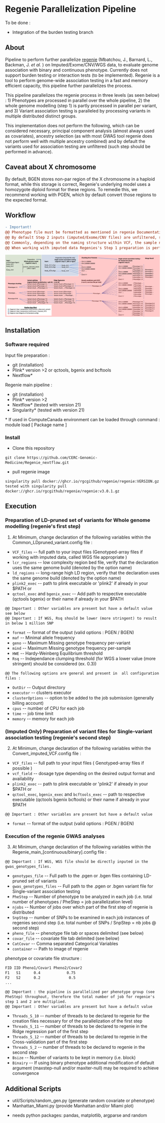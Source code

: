 # Regenie Parallelization Pipeline

To be done :  
* Integration of the burden testing branch


## About

Pipeline to perform further parallelize [regenie](https://rgcgithub.github.io/regenie/) (Mbatchou, J., Barnard, L., Backman, J. _et al._ ) on Imputed/Exome/CNV/WGS data, to evaluate genome association with binary and continuous phenotype. Currently does not support burden testing or interaction tests (to be implemented). Regenie is a tool to perform genome-wide association testing in a fast and memory efficient capacity, this pipeline further parallelizes the process.

This pipeline parallelizes the regenie process in three levels (as seen below) : 1) Phenotypes are processed in parallel over the whole pipeline, 2) the whole genome modelling (step 1) is partly processed in parallel per variant, and 3) Variant association testing is paralleled by processing variants in multiple distributed distinct groups.
 
This implementation does not perform the following, which can be considered necessary, principal component analysis (almost always used as covariates), ancestry selection (as with most GWAS tool regenie does not perform well with multiple ancestry combined) and by default the variants used for association testing are unfiltered (such step should be performed in advance).

## Caveat about X chromosome

By default, BGEN stores non-par region of the X chromosome in a haploid format, while this storage is correct, Regenie's underlying model uses a homozygote diploid format for these regions. To remedie this, we recommend working with PGEN, which by default convert those regions to the expected format.

## Workflow

```diff
- Important!
@@ Phenotype file must be formatted as mentioned in regenie Documentation see below for example @@
@@ By default Step 2 inputs (imputed/Exome/CNV files) are unfiltered, such step should be taken before this pipeline @@
@@ Commonly, depending on the naming structure within VCF, the sample naming might differ from the phenotype/covariate file, consider using the '-double-id/--const-fid/--id-delim' plink2 options @@
@@ When working with imputed data Regenies's Step 1 preparation is performed with genotype-array data while Step 2 is imputed data @@
```
![workflow diagram](workflow.png)

## Installation 

### Software required
Input file preparation :

- git (installation)
- Plink* version >2 or qctools, bgenix and bcftools
- Nextflow*

Regenie main pipeline :

- git (installation)
- Plink* version >2
- Nextflow* (tested with version 21)
- Singularity* (tested with version 21)

\* If used in ComputeCanada environment can be loaded through command : module load [ Package name ]

### Install

- Clone this repository
```
git clone https://github.com/CERC-Genomic-Medicine/Regenie_nextflow.git 
```
- pull regenie image
```
singularity pull docker://ghcr.io/rgcgithub/regenie/regenie:VERSION.gz    
tested with singularity pull docker://ghcr.io/rgcgithub/regenie/regenie:v3.0.1.gz  
```
## Execution

### Preparation of LD-pruned set of variants for Whole genome modelling (regenie's first step)


1) At Minimum, change declaration of the following variables within the Common_LDpruned_variant.config file : 

* `VCF_files` -- full path to your input files (Genotyped-array files if working with imputed data, called WGS file appropriate )
* `lcr_regions` -- low complexity region bed file, verify that the declaration uses the same genome build (denoted by the option name)
* `ld_regions` -- long-range high LD region, verify that the declaration uses the same genome build (denoted by the option name)
* `plink2_exec` -- path to plink executable or 'plink2' if already in your $PATH
or
* `qctool_exec` and  `bgenix_exec` -- Add path to respective executable (qctools bgenix) or their name if already in your $PATH

```
@@ Important : Other variables are present but have a default value see below
@@ Important : If WGS, Rsq should be lower (more stringent) to result in below 1 million SNP
```

* `format` -- format of the output (valid options : PGEN / BGEN)
* `maf` -- Minimal allele frequency
* `geno` -- Maximum Missing genotype frequency per-variant
* `mind` -- Maximum Missing genotype frequency per-sample
* `HWE` -- Hardy-Weinberg Equilibrium threshold
* `Rsq` -- Independance clumping threshold (for WGS a lower value (more stringent) should be considered (ex. 0.3))

```
@@ The following options are general and present in  all configuration files :
```

* `OutDir` -- Output directory
* `executor` -- clusters executor
* `clusterOptions` -- option to be added to the job submission (generally billing account)
* `cpus` -- number of CPU for each job
* `time` -- job time limit
* `memory` -- memory for each job


### (Imputed Only) Preparation of variant files for Single-variant association testing (regenie's second step)

2) At Minimum, change declaration of the following variables within the Convert_imputed_VCF.config file : 

* `VCF_files` -- full path to your input files ( Genotyped-array files if possible )
* `vcf_field` --  dosage type depending on the desired output format and availability
* `plink2_exec` -- path to plink executable or 'plink2' if already in your $PATH
or
* `qctool_exec`,  `bgenix_exec` and `bcftools_exec` -- path to respective executable (qctools bgenix bcftools) or their name if already in your $PATH

```
@@ Important : Other variables are present but have a default value
```

* `format` -- format of the output (valid options : PGEN / BGEN)

### Execution of the regenie GWAS analyses

3) At Minimum, change declaration of the following variables within the Regenie_main_[continuous/binary].config file : 

```
@@ Important : If WGS, WGS file should be directly inputed in the gwas_genotypes_files. 
```


* `genotypes_file` -- Full path to the .pgen or .bgen files containing LD-pruned set of variants
* `gwas_genotypes_files` -- Full path to the .pgen or .bgen variant file for Single-variant association testing 
* `PheStep` -- Number of phenotype to be analyzed in each job (i.e. total number of phenotypes / PheStep = job parallelization level)
* `njobs` -- Number of jobs over which part of the first step of regenie is distributed
* `SnpStep` --  number of SNPs to be examined in each job instances of regenies second step (i.e. total number of SNPs / SnpStep = nb jobs @ second step)
* `pheno_file` -- phenotype file tab or spaces delimited (see below)
* `covar_file` -- covariate file tab delimited (see below)
* `CatCovar` -- Comma separated Categorical Variables
* `container` -- Path to image of regenie

phenotype or covariate file structure :

```
FID IID Pheno1/Covar1 Pheno2/Covar2  
F1   S1      0.4            0.75
F2   S2      0.2             0.5
...
```

```
@@ Important : the pipeline is parallelized per phenotype group (see PheStep) throughout, therefore the total number of job for regenie's step 1 and 2 are multiplied.
@@ Important : Other variables are present but have a default value
```

* `Threads_S_10` -- number of threads to be declared to regenie for the creation files necessary for of the parallelization of the first step
* `Threads_S_11` -- number of threads to be declared to regenie in the Ridge regression part of the first step
* `Threads_S_12` -- number of threads to be declared to regenie in the Cross-validation part of the first step
* `Threads_S_2` -- number of threads to be declared to regenie in the second step
* `Bsize` -- Number of variants to be kept in memory (i.e. block)
* `Binairy` -- If using binary phenotype additional modification of default argument (maxstep-null and/or maxiter-null) may be required to achieve convergence 

## Additional Scripts 
- util/Scripts/random_gen.py (generate random covariate or phenotype)
- Manhattan_Miami.py (provide Manhattan and/or Miami plot)
* needs python packages: pandas, matplotlib, argparse and random
